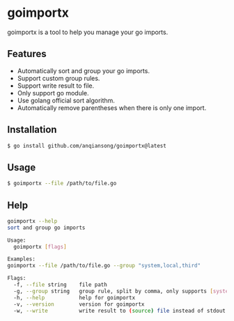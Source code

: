 # goimportx

goimportx is a tool to help you manage your go imports.

## Features

- Automatically sort and group your go imports.
- Support custom group rules.
- Support write result to file.
- Only support go module.
- Use golang official sort algorithm.
- Automatically remove parentheses when there is only one import.

## Installation

```bash
$ go install github.com/anqiansong/goimportx@latest
```

## Usage

```bash
$ goimportx --file /path/to/file.go
```

## Help

```bash
goimportx --help
sort and group go imports

Usage:
  goimportx [flags]

Examples:
goimportx --file /path/to/file.go --group "system,local,third"

Flags:
  -f, --file string    file path
  -g, --group string   group rule, split by comma, only supports [system,local,third,others] (default "system,local,third")
  -h, --help           help for goimportx
  -v, --version        version for goimportx
  -w, --write          write result to (source) file instead of stdout
```

